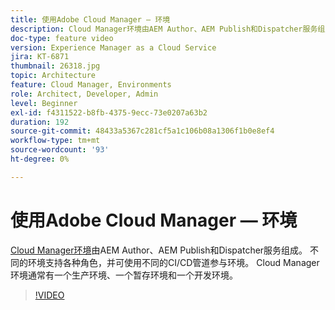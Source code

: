 ```yaml
---
title: 使用Adobe Cloud Manager — 环境
description: Cloud Manager环境由AEM Author、AEM Publish和Dispatcher服务组成。 不同的环境支持各种角色，并可使用不同的CI/CD管道参与环境。 Cloud Manager环境通常有一个生产环境、一个暂存环境和一个开发环境。
doc-type: feature video
version: Experience Manager as a Cloud Service
jira: KT-6871
thumbnail: 26318.jpg
topic: Architecture
feature: Cloud Manager, Environments
role: Architect, Developer, Admin
level: Beginner
exl-id: f4311522-b8fb-4375-9ecc-73e0207a63b2
duration: 192
source-git-commit: 48433a5367c281cf5a1c106b08a1306f1b0e8ef4
workflow-type: tm+mt
source-wordcount: '93'
ht-degree: 0%

---
```


# 使用Adobe Cloud Manager — 环境

[Cloud Manager环境](https://experienceleague.adobe.com/docs/experience-manager-cloud-manager/using/how-to-use/manage-your-environment.html?lang=zh-Hans)由AEM Author、AEM Publish和Dispatcher服务组成。 不同的环境支持各种角色，并可使用不同的CI/CD管道参与环境。 Cloud Manager环境通常有一个生产环境、一个暂存环境和一个开发环境。

>[!VIDEO](https://video.tv.adobe.com/v/26318?quality=12&learn=on)
